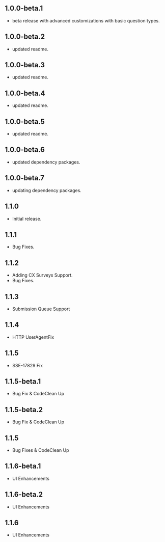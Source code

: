 ## 1.0.0-beta.1

* beta release with advanced customizations with basic question types.

## 1.0.0-beta.2

* updated readme.

## 1.0.0-beta.3

* updated readme.

## 1.0.0-beta.4

* updated readme.

## 1.0.0-beta.5

* updated readme.

## 1.0.0-beta.6

* updated dependency packages.

## 1.0.0-beta.7

* updating dependency packages.

## 1.1.0

* Initial release.

## 1.1.1

* Bug Fixes.

## 1.1.2

* Adding CX Surveys Support.
* Bug Fixes.
  
## 1.1.3

* Submission Queue Support
  
## 1.1.4

* HTTP UserAgentFix
  
## 1.1.5

* SSE-17829 Fix

## 1.1.5-beta.1

* Bug Fix & CodeClean Up
  
## 1.1.5-beta.2

* Bug Fix & CodeClean Up
  
## 1.1.5

* Bug Fixes & CodeClean Up

## 1.1.6-beta.1

* UI Enhancements
  
## 1.1.6-beta.2

* UI Enhancements
  
## 1.1.6

* UI Enhancements